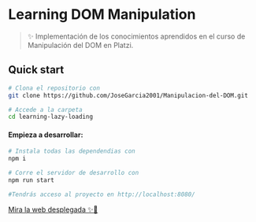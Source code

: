 # Learning DOM Manipulation

> ✨ Implementación de los conocimientos aprendidos en el curso de Manipulación del DOM en Platzi.

## Quick start

```sh
# Clona el repositorio con
git clone https://github.com/JoseGarcia2001/Manipulacion-del-DOM.git

# Accede a la carpeta
cd learning-lazy-loading
```

#### Empieza a desarrollar:

```sh
# Instala todas las dependendias con
npm i

# Corre el servidor de desarrollo con
npm run start

#Tendrás acceso al proyecto en http://localhost:8080/
```

[Mira la web desplegada ✨🎉](https://josegarcia2001.github.io/Manipulacion-del-DOM/ "Mira la web desplegada ✨🎉")
